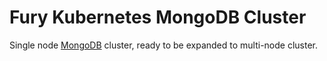 # Fury Kubernetes MongoDB Cluster 

Single node [MongoDB](https://github.com/mongodb) cluster, ready to be expanded to multi-node cluster. 
